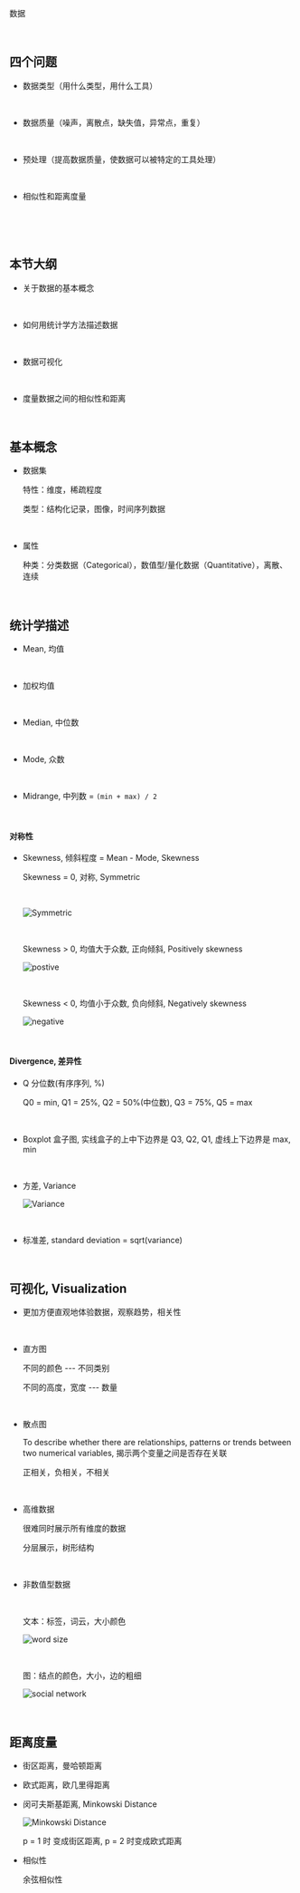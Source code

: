 数据

<br>

##	四个问题

*	数据类型（用什么类型，用什么工具）

	<br>

*	数据质量（噪声，离散点，缺失值，异常点，重复）

	<br>

*	预处理（提高数据质量，使数据可以被特定的工具处理）

	<br>

*	相似性和距离度量

	<br><br><br>

##	本节大纲

*	关于数据的基本概念

	<br>

*	如何用统计学方法描述数据

	<br>

*	数据可视化

	<br>

*	度量数据之间的相似性和距离

	<br>

##	基本概念

*	数据集

	特性：维度，稀疏程度

	类型：结构化记录，图像，时间序列数据

	<br>

*	属性

	种类：分类数据（Categorical），数值型/量化数据（Quantitative），离散、连续

	<br>

##	统计学描述

*	Mean, 均值

	<br>

*	加权均值

	<br>

*	Median, 中位数

	<br>

*	Mode, 众数

	<br>

*	Midrange, 中列数 = `(min + max) / 2`

	<br>

####	对称性

*	Skewness, 倾斜程度 = Mean - Mode, Skewness

	Skewness = 0, 对称, Symmetric

	<br>

	![Symmetric](https://segmentfault.com/img/bVbrMwH?w=625&h=508)

	<br>

	Skewness > 0, 均值大于众数, 正向倾斜, Positively skewness

	![postive](https://segmentfault.com/img/bVbrMwU)

	<br>

	Skewness < 0, 均值小于众数, 负向倾斜, Negatively skewness

	![negative](https://segmentfault.com/img/bVbrMw3)

	<br>

####	Divergence, 差异性

*	Q 分位数(有序序列, %)

	Q0 = min, Q1 = 25%, Q2 = 50%(中位数), Q3 = 75%, Q5 = max

	<br>

*	Boxplot 盒子图, 实线盒子的上中下边界是 Q3, Q2, Q1, 虚线上下边界是 max, min

	<br>

*	方差, Variance

	![Variance](https://segmentfault.com/img/bVbrMAC)

	<br>

*	标准差, standard deviation = sqrt(variance)

	<br>

##	可视化, Visualization

*	更加方便直观地体验数据，观察趋势，相关性

	<br>

*	直方图

	不同的颜色 --- 不同类别

	不同的高度，宽度 --- 数量

	<br>

*	散点图

	To describe whether there are relationships, patterns or trends between two numerical variables, 揭示两个变量之间是否存在关联

	正相关，负相关，不相关

	<br>

*	高维数据

	很难同时展示所有维度的数据

	分层展示，树形结构

	<br>

*	非数值型数据

	<br>

	文本：标签，词云，大小颜色

	![word size](https://segmentfault.com/img/bVbrMGs)

	<br>

	图：结点的颜色，大小，边的粗细

	![social network](https://segmentfault.com/img/bVbrMIa)

	<br>

##	距离度量

*	街区距离，曼哈顿距离

*	欧式距离，欧几里得距离

*	闵可夫斯基距离, Minkowski Distance

	![Minkowski Distance](https://segmentfault.com/img/bVbrMJV)

	p = 1 时 变成街区距离, p = 2 时变成欧式距离

*	相似性

	余弦相似性

	<br>